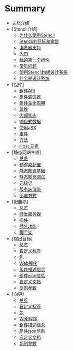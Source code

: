 <!--
 * @Date: 2021-01-04 09:10:49
 * @LastEditors: dongfb
 * @LastEditTime: 2021-01-20 14:08:30
-->
# Summary

* [文档介绍](README.md)
* [Stencli介绍]
  * [为什么使用Stencli](introduction/whyStencli.md)
  * [Stencli的目标和宗旨](introduction/goalsAndObjectives.md)
  * [浏览器支持](introduction/browserSupport.md)
  * [入门](introduction/gettingStarted.md)
  * [我的第一个组件](introduction/myFirstComponent.md)
  * [常见问题](introduction/FAQ.md)
  * [使用Stencli构建设计系统](introduction/WhatisaDesignSystem.md)
  * [什么是设计系统](introduction/StencilforDesignSystems.md)
* [组件]
  * [组件API](components/API.md)
  * [组件装饰器](components/Component.md)
  * [组件生命周期](components/LifecycleMethods.md)
  * [属性](components/Properties.md)
  * [内部状态](components/InternalState.md)
  * [响应式数据](components/reactiveData.md)
  * [使用JSX](components/UsingJSX.md)
  * [事件](components/events.md)
  * [方法](components/Methods.md)
  * [Host 元素](components/HostElement.md)
* [静态网站生成]
  * [总览](StaticSiteGeneration/Overview.md)
  * [预渲染配置](StaticSiteGeneration/PrerenderConfig.md)
  * [静态网页基础](StaticSiteGeneration/Basics.md)
  * [静态网页调试](StaticSiteGeneration/Debugging.md)
  * [元标记](StaticSiteGeneration/Metatags.md)
  * [服务端渲染](StaticSiteGeneration/ServerSideRendering.md)
  * [部署方式](StaticSiteGeneration/Deployment.md)
* [配置项]
  * [总览](Config/Overview.md)
  * [开发服务器](Config/DevServer.md)
  * [插件](Config/Plugins.md)
  * [额外功能](Config/Extras.md)
  * [脚手架](Config/CLI.md)
* [输出目标]
  * [总览](OutputTargets/Overview.md)
  * [自定义标签](OutputTargets/dist-custom-elements-bundle.md)
  * [包](OutputTargets/dist.md)
  * [Web程序](OutputTargets/www.md)
  * [组件描述信息](OutputTargets/docs-readme.md)
  * [组件json信息](OutputTargets/docs-json.md)
  * [自定义文档](OutputTargets/docs-custom.md)
  * [复制参数](OutputTargets/CopyTasks.md)
* [向导]
  * [总览](OutputTargets/Overview.md)
  * [自定义标签](OutputTargets/dist-custom-elements-bundle.md)
  * [包](OutputTargets/dist.md)
  * [Web程序](OutputTargets/www.md)
  * [组件描述信息](OutputTargets/docs-readme.md)
  * [组件json信息](OutputTargets/docs-json.md)
  * [自定义文档](OutputTargets/docs-custom.md)
  * [复制参数](OutputTargets/CopyTasks.md)





